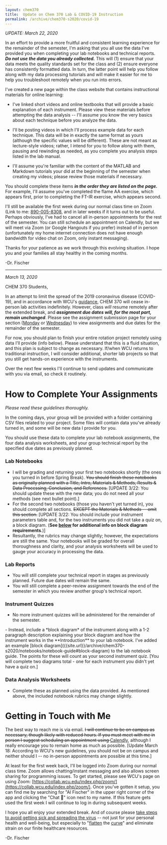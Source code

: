 ```yaml
---
layout: chem370
title:  Update on Chem 370 Lab & COVID-19 Instruction
permalink: /archive/chem370-s2020/covid-19
---
```


*UPDATE: March 22, 2020*

In an effort to provide a more fruitful and consistent learning experience for the remainder of the semester, I'm asking that you all use the data I've provided you when completing your lab notebooks and technical reports.  ***Do not use the data you already collected.***  This will (1) ensure that your data meets the quality standards set for the class and (2) ensure everyone has consistently formatted data.  In turn, the latter point will help you follow along with my data processing tutorials and will make it easier for me to help you troubleshoot remotely when you run into errors.

I've created a new page within the class website that contains instructional materials for online learning:  

- I've linked short videos and online textbooks that will provide a basic explanation of each instrument.  Please view these materials before attempting the data analysis -- I'll assume you know the very basics about each technique before you analyze the data.

- I'll be posting videos in which I'll process example data for each technique.  This data will be in exactly the same format as yours (although the specific values will be different).  These are not meant as lecture-style videos; rather, I intend for you to follow along with them, pausing and rewinding as needed, as you complete you analysis steps listed in the lab manual.

- I'll assume you're familiar with the content of the MATLAB and Markdown tutorials your did at the beginning of the semester when creating my videos; please review those materials if necessary.

You should complete these items ***in the order they are listed on the page.***  For example, I'll assume you've completed the flame AA exercise, which appears first, prior to completing the FT-IR exercise, which appears second.

I'll still be available the first week during our normal class time on Zoom (Link to me: [890-005-8308](https://wcu.zoom.us/j/8900058308), and in later weeks if it turns out to be useful.  Perhaps obviously, I've had to cancel all in-person appointments for the rest of the semester.  You can still schedule an appointment on Calendly, but we will meet via Zoom (or Google Hangouts if you prefer) instead of in person (unfortunately my home internet connection does not have enough bandwidth for video chat on Zoom, only instant messaging).

Thanks for your patience as we work through this evolving situation.  I hope you and your families all stay healthy in the coming months.

-Dr. Fischer

-----

*March 13, 2020*

CHEM 370 Students,

In an attempt to limit the spread of the 2019 coronavirus disease (COVID-19), and in accordance with WCU's [guidance](https://www.wcu.edu/coronavirus/campus-update.aspx), CHEM 370 will cease in-person lab activities indefinitely.  However, class *will* resume remotely after the extended break, and ***assignment due dates will, for the most part, remain unchanged***.  Please see the assignment submission page for your section ([Monday]({{site.url}}/archive/chem370-s2020/assignments/submissions-monday.html) or [Wednesday]({{site.url}}/archive/chem370-s2020/assignments/submissions-wednesday.html)) to view assignments and due dates for the remainder of the semester.

For now, you should plan to finish your entire rotation project remotely using data I'll provide (info below).   Please understand that this is a fluid situation, and this plan is subject to change as necessary.  If/when WCU returns to traditional instruction, I will consider additional, shorter lab projects so that you still get hands-on experience with the instruments.  

Over the next few weeks I'll continue to send updates and communicate with you via email, so check it routinely.  

# How to Complete Your Assignments

*Please read these guidelines thoroughly.*

In the coming days, your group will be provided with a folder containing CSV files related to your project.  Some files will contain data you've already turned in, and some will be new data I provide for you.

You should use these data to complete your lab notebook assignments, the four data analysis worksheets, and your group technical report by the specified due dates as previously planned.

### Lab Notebooks

- I will be grading and returning your first two notebooks shortly (the ones you turned in before Spring Break).  ~~You should finish these notebooks as originally planned with a Title, Intro, Materials & Methods, Results & Data Processing, Conclusion, and References.~~ [UPDATE 3/22: You should update these with the new data; you do not need all your methods (see next bullet point).]
- For the second two notebooks (those you haven't yet turned in), you should complete all sections. ~~EXCEPT the Materials & Methods -- omit this section.~~ [UPDATE 3/22: You should include your instrument parameters table and, for the two instruments you did not take a quiz on, a block diagram. (**See [below](#below) for additional info on block diagram requirements**.)]
- Resultantly, the rubrics may change slightly; however, the expectations are still the same.  Your notebooks will be graded for overall thoroughness and clarity, and your analysis worksheets will be used to gauge your accuracy in processing the data.

### Lab Reports

- You will still complete your technical report in stages as previously planned.  Future due dates will remain the same.
- You will still complete a peer-review assignment towards the end of the semester in which you review another group's technical report.

### Instrument Quizzes

- No more instrument quizzes will be administered for the remainder of the semester.
<a id="below"/>
- Instead, include a  *block diagram* of the instrument along with a 1-2 paragraph description explaining your block diagram and how the instrument works in the **Introduction** to your lab notebook.  I've added an example [block diagram]({{site.url}}/archive/chem370-s2020/notebooks/notebook-guide#block-diagram) to the lab notebook guide. The points for these will count as your second instrument quiz.  [You will complete two diagrams total - one for each instrument you didn't yet have a quiz on.]

### Data Analysis Worksheets

- Complete these as planned using the data provided.  As mentioned above, the included notebook rubrics may change slightly.

# Getting in Touch with Me

The best way to reach me is via email.  ~~I will continue to be on campus as necessary, though likely with reduced hours.  If you must meet with me in person I suggest scheduling an appointment using [Calendly](https://calendly.com/drfischer/office-hours), although I really encourage you to remain home as much as possible.~~  [Update March 18: According to WCU's new guidelines, you should not be on campus and neither should I -- no in-person appointments are possible at this time.]

At least for the first week back, I'll be logged into Zoom during our normal class time.  Zoom allows chatting/instant messaging and also allows screen sharing for programming issues.  To get started, please see WCU's page on using Zoom: [https://collab.wcu.edu/index.php/zoom/](https://collab.wcu.edu/index.php/zoom/).  Once you've gotten it setup, you can find me by searching for "Al Fischer" in the upper right corner of the app and clicking the "Chat 💬" icon next to my name.  If this feature gets used the first week I will continue to log in during subsequent weeks.

I hope you all enjoy your extended break.  And of course please [take steps to avoid getting sick and spreading the virus](https://www.cdc.gov/coronavirus/2019-ncov/about/prevention.html) -- not just for your personal health and well-being, but especially to "[flatten](https://www.vox.com/2020/3/10/21171481/coronavirus-us-cases-quarantine-cancellation) the [curve](https://medium.com/@tomaspueyo/coronavirus-act-today-or-people-will-die-f4d3d9cd99ca)" and eliminate strain on our finite healthcare resources.

-Dr. Fischer
